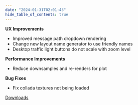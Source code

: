 ```yaml
---
date: "2024-01-31T02:01:43"
hide_table_of_contents: true
---
```


**UX Improvements**

- Improved message path dropdown rendering
- Change new layout name generator to use friendly names
- Desktop traffic light buttons do not scale with zoom level

**Performance Improvements**

- Reduce downsamples and re-renders for plot

**Bug Fixes**

- Fix collada textures not being loaded

[Downloads](https://github.com/foxglove/studio/releases/tag/v1.86.0)
